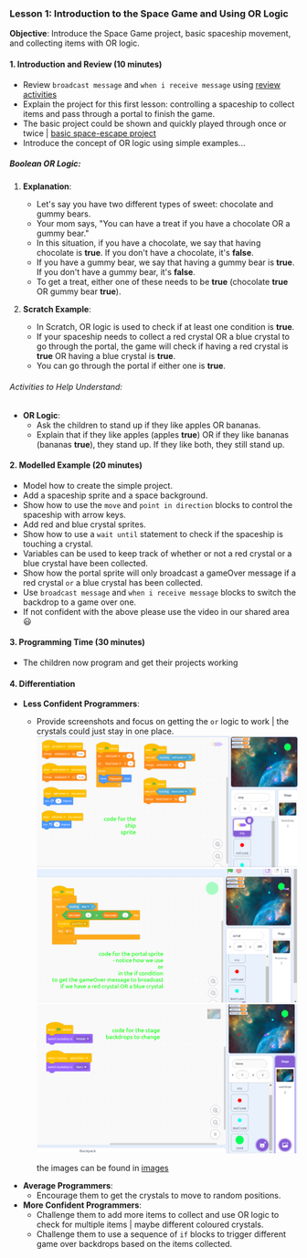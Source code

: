 ### Lesson 1: Introduction to the Space Game and Using OR Logic

**Objective**: Introduce the Space Game project, basic spaceship movement, and collecting items with OR logic.

#### 1. Introduction and Review (10 minutes)
- Review `broadcast message` and `when i receive message` using [review activities](review.md)
- Explain the project for this first lesson: controlling a spaceship to collect items and pass through a portal to finish the game.
- The basic project could be shown and quickly played through once or twice | [basic space-escape project](https://scratch.mit.edu/projects/1045375237)
- Introduce the concept of OR logic using simple examples...
##### Boolean OR Logic:
1. **Explanation**:
   - Let's say you have two different types of sweet: chocolate and gummy bears.
   - Your mom says, "You can have a treat if you have a chocolate OR a gummy bear."
   - In this situation, if you have a chocolate, we say that having chocolate is **true**. If you don't have a chocolate, it's **false**.
   - If you have a gummy bear, we say that having a gummy bear is **true**. If you don't have a gummy bear, it's **false**.
   - To get a treat, either one of these needs to be **true** (chocolate **true** OR gummy bear **true**).

2. **Scratch Example**:
   - In Scratch, OR logic is used to check if at least one condition is **true**.
   - If your spaceship needs to collect a red crystal OR a blue crystal to go through the portal, the game will check if having a red crystal is **true** OR having a blue crystal is **true**.
   - You can go through the portal if either one is **true**.

###### Activities to Help Understand:
- **OR Logic**: 
  - Ask the children to stand up if they like apples OR bananas.
  - Explain that if they like apples (apples **true**) OR if they like bananas (bananas **true**), they stand up. If they like both, they still stand up.

#### 2. Modelled Example (20 minutes)
- Model how to create the simple project.
- Add a spaceship sprite and a space background.
- Show how to use the `move` and `point in direction` blocks to control the spaceship with arrow keys.
- Add red and blue crystal sprites.
- Show how to use a `wait until` statement to check if the spaceship is touching a crystal.
- Variables can be used to keep track of whether or not a red crystal or a blue crystal have been collected.
- Show how the portal sprite will only broadcast a gameOver message if a red crystal `or` a blue crystal has been collected.
- Use `broadcast message` and `when i receive message` blocks to switch the backdrop to a game over one.
- If not confident with the above please use the video in our shared area 😃

#### 3. Programming Time (30 minutes)
- The children now program and get their projects working

#### 4. Differentiation
- **Less Confident Programmers**: 
  - Provide screenshots and focus on getting the `or` logic to work | the crystals could just stay in one place.
    ![1](images/1.png)
    ![2](images/2.png)
    ![3](images/3.png)

    the images can be found in [images](images)
- **Average Programmers**: 
  - Encourage them to get the crystals to move to random positions.
- **More Confident Programmers**: 
  - Challenge them to add more items to collect and use OR logic to check for multiple items | maybe different coloured crystals.
  - Challenge them to use a sequence of `if` blocks to trigger different game over backdrops based on the items collected.


